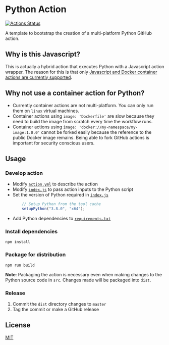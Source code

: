 # Python Action
[![Actions Status](https://github.com/peter-evans/python-action/workflows/Python%20Action/badge.svg)](https://github.com/peter-evans/python-action/actions)

A template to bootstrap the creation of a multi-platform Python GitHub action.

## Why is this Javascript?

This is actually a hybrid action that executes Python with a Javascript action wrapper.
The reason for this is that only [Javascript and Docker container actions are currently supported](https://help.github.com/en/actions/automating-your-workflow-with-github-actions/about-actions#types-of-actions).

## Why not use a container action for Python?

- Currently container actions are not multi-platform. You can only run them on `linux` virtual machines.
- Container actions using `image: 'Dockerfile'` are slow because they need to build the image from scratch every time the workflow runs.
- Container actions using `image: 'docker://my-namespace/my-image:1.0.0'` cannot be forked easily because the reference to the public Docker image remains. Being able to fork GitHub actions is important for security conscious users.

## Usage

### Develop action
- Modify [`action.yml`](action.yml) to describe the action
- Modify [`index.js`](index.js) to pass action inputs to the Python script
- Set the version of Python required in [`index.js`](index.js)
    ```javascript
        // Setup Python from the tool cache
        setupPython("3.8.0", "x64");
    ```
- Add Python dependencies to [`requirements.txt`](src/requirements.txt)

### Install dependencies

```
npm install
```

### Package for distribution

```
npm run build
```

**Note**: Packaging the action is necessary even when making changes to the Python source code in `src`. Changes made will be packaged into `dist`.

### Release

1. Commit the `dist` directory changes to `master`
2. Tag the commit or make a GitHub release

## License

[MIT](LICENSE)
